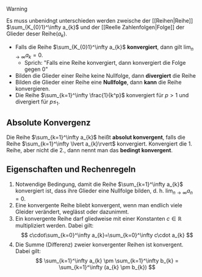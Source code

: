 >[!warning]
>Es muss unbenidngt unterschieden werden zweische der [[Reihen|Reihe]] $\sum_{K_{0}1}^\infty a_{k}$ und der [[Reelle Zahlenfolgen|Folge]] der Glieder deser Reihe$(a_{k})$.

- Falls die Reihe $\sum_{K_{0}1}^\infty a_{k}$ **konvergiert**, dann gilt $\lim_{ n \to \infty }a_{k}=0$.
	- Sprich: "Falls eine Reihe konvergiert, dann konvergiert die Folge gegen 0"
- Bilden die Glieder einer Reihe keine Nullfolge, dann **divergiert** die Reihe
- Bilden die Glieder einer Reihe eine **Nullfolge**, dann **kann** die Reihe konvergieren.
- Die Reihe $\sum_{k=1}^\infty \frac{1}{k^p}$ konvergiert für $p\gt 1$ und divergiert für $p\le_{1}$.

## Absolute Konvergenz
Die Reihe $\sum_{k=1}^\infty a_{k}$ heißt **absolut konvergent**, falls die Reihe $\sum_{k=1}^\infty \lvert  a_{k}\rvert$ konvergiert. Konvergiert die 1. Reihe, aber nicht die 2., dann nennt man das **bedingt konvergent**.


## Eigenschaften und Rechenregeln
1. Notwendige Bedingung, damit die Reihe $\sum_{k=1}^\infty a_{k}$ konvergiert ist, dass ihre Glieder eine Nullfolge bilden, d. h. $\lim_{ n \to \infty }a_{n}=0$.
2. Eine konvergente Reihe bliebt konvergent, wenn man endlich viele Gleider verändert, weglässt oder dazunimmt.
3. Ein konvergente Reihe darf gliedweise mit einer Konstanten $c \in \mathbb{R}$ multipliziert werden. Dabei gilt:
$$
c\cdot\sum_{k=0}^\infty a_{k}=\sum_{k=0}^\infty c\cdot a_{k}
$$
4. Die Summe (Differenz) zweier konvergenter Reihen ist konvergent. Dabei gilt:
$$
\sum_{k=1}^\infty a_{k} \pm \sum_{k=1}^\infty b_{k} = \sum_{k=1}^\infty (a_{k} \pm b_{k})
$$


